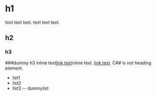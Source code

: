 # h1
text text text. text text text.
## h2
### h3
###dummy h3
inline text[link text](http://example.com)inline text.
[link text](http://example.com).
C## is not heading element.
- list1
- list2
- list3
-- dummylist
